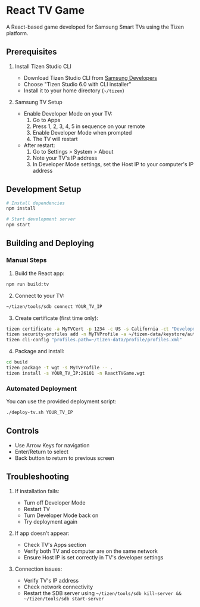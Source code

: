 # React TV Game

A React-based game developed for Samsung Smart TVs using the Tizen platform.

## Prerequisites

1. Install Tizen Studio CLI
   - Download Tizen Studio CLI from [Samsung Developers](https://developer.samsung.com/smarttv/develop/getting-started/setting-up-sdk/installing-tv-sdk.html)
   - Choose "Tizen Studio 6.0 with CLI installer"
   - Install it to your home directory (`~/tizen`)

2. Samsung TV Setup
   - Enable Developer Mode on your TV:
     1. Go to Apps
     2. Press 1, 2, 3, 4, 5 in sequence on your remote
     3. Enable Developer Mode when prompted
     4. The TV will restart
   - After restart:
     1. Go to Settings > System > About
     2. Note your TV's IP address
     3. In Developer Mode settings, set the Host IP to your computer's IP address

## Development Setup

```bash
# Install dependencies
npm install

# Start development server
npm start
```

## Building and Deploying

### Manual Steps

1. Build the React app:
```bash
npm run build:tv
```

2. Connect to your TV:
```bash
~/tizen/tools/sdb connect YOUR_TV_IP
```

3. Create certificate (first time only):
```bash
tizen certificate -a MyTVCert -p 1234 -c US -s California -ct "Development" -n "My TV App" -e "dev@example.com" -f MyTVCert
tizen security-profiles add -n MyTVProfile -a ~/tizen-data/keystore/author/MyTVCert.p12 -p 1234
tizen cli-config "profiles.path=~/tizen-data/profile/profiles.xml"
```

4. Package and install:
```bash
cd build
tizen package -t wgt -s MyTVProfile -- .
tizen install -s YOUR_TV_IP:26101 -n ReactTVGame.wgt
```

### Automated Deployment

You can use the provided deployment script:
```bash
./deploy-tv.sh YOUR_TV_IP
```

## Controls

- Use Arrow Keys for navigation
- Enter/Return to select
- Back button to return to previous screen

## Troubleshooting

1. If installation fails:
   - Turn off Developer Mode
   - Restart TV
   - Turn Developer Mode back on
   - Try deployment again

2. If app doesn't appear:
   - Check TV's Apps section
   - Verify both TV and computer are on the same network
   - Ensure Host IP is set correctly in TV's developer settings

3. Connection issues:
   - Verify TV's IP address
   - Check network connectivity
   - Restart the SDB server using `~/tizen/tools/sdb kill-server && ~/tizen/tools/sdb start-server`
